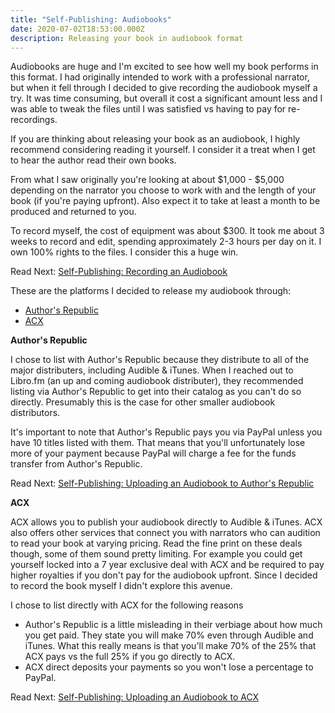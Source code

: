 ```yaml
---
title: "Self-Publishing: Audiobooks"
date: 2020-07-02T18:53:00.000Z
description: Releasing your book in audiobook format
---
```

Audiobooks are huge and I'm excited to see how well my book performs in this format. I had originally intended to work with a professional narrator, but when it fell through I decided to give recording the audiobook myself a try. It was time consuming, but overall it cost a significant amount less and I was able to tweak the files until I was satisfied vs having to pay for re-recordings.

If you are thinking about releasing your book as an audiobook, I highly recommend considering reading it yourself. I consider it a treat when I get to hear the author read their own books.

From what I saw originally you're looking at about $1,000 - $5,000 depending on the narrator you choose to work with and the length of your book (if you're paying upfront). Also expect it to take at least a month to be produced and returned to you.

To record myself, the cost of equipment was about $300. It took me about 3 weeks to record and edit, spending approximately 2-3 hours per day on it. I own 100% rights to the files. I consider this a huge win.

Read Next:[](https://www.adsterling.com/post/self-publishing-setting-up-a-barnes-noble-paperback/) [Self-Publishing: Recording an Audiobook](/post/self-publishing-recording-an-audiobook/)

These are the platforms I decided to release my audiobook through:

* [Author's Republic](https://authorsrepublic.com/)
* [ACX](https://www.acx.com/)

**Author's Republic**

I chose to list with Author's Republic because they distribute to all of the major distributers, including Audible & iTunes. When I reached out to Libro.fm (an up and coming audiobook distributer), they recommended listing via Author's Republic to get into their catalog as you can't do so directly. Presumably this is the case for other smaller audiobook distributors.

It's important to note that Author's Republic pays you via PayPal unless you have 10 titles listed with them. That means that you'll unfortunately lose more of your payment because PayPal will charge a fee for the funds transfer from Author's Republic.

Read Next: [](/post/self-publishing-uploading-an-audiobook-to-acx/)[Self-Publishing: Uploading an Audiobook to Author's Republic](/post/self-publishing-uploading-an-audiobook-to-authors-republic/)

**ACX**

ACX allows you to publish your audiobook directly to Audible & iTunes. ACX also offers other services that connect you with narrators who can audition to read your book at varying pricing. Read the fine print on these deals though, some of them sound pretty limiting. For example you could get yourself locked into a 7 year exclusive deal with ACX and be required to pay higher royalties if you don't pay for the audiobook upfront. Since I decided to record the book myself I didn't explore this avenue.

I chose to list directly with ACX for the following reasons

* Author's Republic is a little misleading in their verbiage about how much you get paid. They state you will make 70% even through Audible and iTunes. What this really means is that you'll make 70% of the 25% that ACX pays vs the full 25% if you go directly to ACX.
* ACX direct deposits your payments so you won't lose a percentage to PayPal.

Read Next: [Self-Publishing: Uploading an Audiobook to ACX](/post/self-publishing-uploading-an-audiobook-to-acx/)